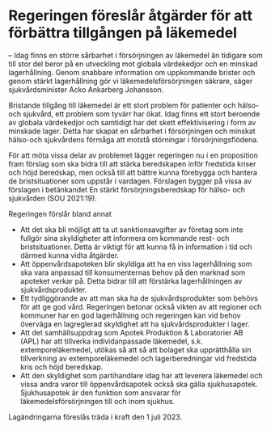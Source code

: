 # Regeringen föreslår åtgärder för att förbättra tillgången på läkemedel

– Idag finns en större sårbarhet i försörjningen av läkemedel än tidigare som till stor del beror på en utveckling mot globala värdekedjor och en minskad lagerhållning. Genom snabbare information om uppkommande brister och genom stärkt lagerhållning gör vi läkemedelsförsörjningen säkrare, säger sjukvårdsminister Acko Ankarberg Johansson.

Bristande tillgång till läkemedel är ett stort problem för patienter och hälso\- och sjukvård, ett problem som tyvärr har ökat. Idag finns ett stort beroende av globala värdekedjor och samtidigt har det skett effektivisering i form av minskade lager. Detta har skapat en sårbarhet i försörjningen och minskat hälso\-och sjukvårdens förmåga att motstå störningar i försörjningsflödena.

För att möta vissa delar av problemet lägger regeringen nu i en proposition fram förslag som ska bidra till att stärka beredskapen inför fredstida kriser och höjd beredskap, men också till att bättre kunna förebygga och hantera de bristsituationer som uppstår i vardagen. Förslagen bygger på vissa av förslagen i betänkandet En stärkt försörjningsberedskap för hälso\- och sjukvården (SOU 2021:19\).

Regeringen förslår bland annat

* Att det ska bli möjligt att ta ut sanktionsavgifter av företag som inte fullgör sina skyldigheter att informera om kommande rest\- och bristsituationer. Detta är viktigt för att kunna få in information i tid och därmed kunna vidta åtgärder.
* Att öppenvårdsapoteken blir skyldiga att ha en viss lagerhållning som ska vara anpassad till konsumenternas behov på den marknad som apoteket verkar på. Detta bidrar till att förstärka lagerhållningen av sjukvårdsprodukter.
* Ett tydliggörande av att man ska ha de sjukvårdsprodukter som behövs för att ge god vård. Regeringen betonar också vikten av att regioner och kommuner har en god lagerhållning och regeringen kan vid behov överväga en lagreglerad skyldighet att ha sjukvårdsprodukter i lager.
* Att det samhällsuppdrag som Apotek Produktion \& Laboratorier AB (APL) har att tillverka individanpassade läkemedel, s.k. extemporeläkemedel, utökas så att så att bolaget ska upprätthålla sin tillverkning av extemporeläkemedel och lagerberedningar vid fredstida kris och höjd beredskap.
* Att den skyldighet som partihandlare idag har att leverera läkemedel och vissa andra varor till öppenvårdsapotek också ska gälla sjukhusapotek. Sjukhusapotek är den funktion som ansvarar för läkemedelsförsörjningen till och inom sjukhus.

Lagändringarna föreslås träda i kraft den 1 juli 2023\.
